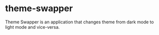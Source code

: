 # theme-swapper
Theme Swapper is an application that changes theme from dark mode to light mode and vice-versa.
